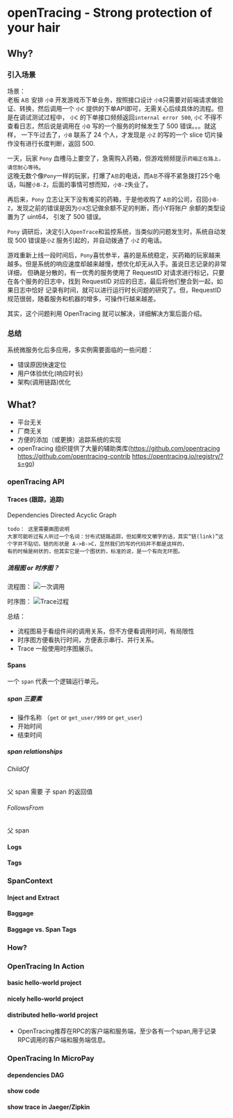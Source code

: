 # openTracing - Strong protection of your hair

## Why?  

### 引入场景
场景：  
老板 `A总` 安排 `小B` 开发游戏币下单业务，按照接口设计 `小B`只需要对前端请求做验证、转换，然后调用一个 `小C` 提供的下单API即可，无需关心后续具体的流程。但是在调试测试过程中，
`小C` 的下单接口频频返回`internal error 500`, `小C` 不得不查看日志，然后说是调用在 `小D` 写的一个服务的时候发生了 500 错误。。。就这样，
一下午过去了，`小B` 联系了 24 个人，才发现是 `小Z` 的写的一个 slice 切片操作没有进行长度判断，返回 500.    

一天，玩家 `Pony` 血槽马上要空了，急需购入药箱，但游戏频频提示`药箱正在路上，请您耐心等待`。  
这晚无数个像`Pony`一样的玩家，打爆了`A总`的电话，而`A总`不得不紧急拨打25个电话，叫醒`小B-Z`，后面的事情可想而知，`小B-Z`失业了。   

再后来，`Pony` 立志让天下没有难买的药箱，于是他收购了 `A总`的公司，召回`小B-Z`，发现之前的错误是因为`小X`忘记做余额不足的判断，而小Y将账户
余额的类型设置为了 uint64， 引发了 500 错误。  

`Pony` 调研后，决定引入`OpenTrace`和监控系统，当类似的问题发生时，系统自动发现 500 错误是`小Z` 服务引起的，并自动拨通了 `小Z` 的电话。  

游戏重新上线一段时间后，`Pony`喜忧参半，喜的是系统稳定，买药箱的玩家越来越多。但是系统的响应速度却越来越慢，想优化却无从入手。虽说日志记录的非常详细，
但确是分散的，有一优秀的服务使用了 RequestID 对请求进行标记，只要在各个服务的日志中，找到 RequestID 对应的日志，最后将他们整合到一起，如果日志中恰好
记录有时间，就可以进行运行时长问题的研究了。但，RequestID 规范很弱，随着服务和机器的增多，可操作行越来越差。  

其实，这个问题利用 OpenTracing 就可以解决，详细解决方案后面介绍。
### 总结
系统微服务化后多应用，多实例需要面临的一些问题：
- 错误原因快速定位
- 用户体验优化(响应时长)
- 架构(调用链路)优化


## What?

- 平台无关
- 厂商无关
- 方便的添加（或更换）追踪系统的实现
- openTracing 组织提供了大量的辅助类库(https://github.com/opentracing https://github.com/opentracing-contrib https://opentracing.io/registry/?s=go)

### openTracing API

#### Traces (跟踪，追踪)

Dependencies Directed Acyclic Graph  

```
todo： 这里需要画图说明
大家可能听过有人听过一个名词：分布式链路追踪，但如果咬文嚼字的话，其实“链(link)”这个字并不贴切，链的形状是 A->B->C，显然我们的写的代码并不都是这样的，
有的时候是树状的，但其实它是一个图状的，标准的说，是一个有向无环图。
```

##### 流程图 or 时序图？
流程图：
![一次调用](https://wu-sheng.gitbooks.io/opentracing-io/content/images/OTOV_1.png)  

时序图：
![Trace过程](https://wu-sheng.gitbooks.io/opentracing-io/content/images/OTOV_3.png)  

总结： 
- 流程图易于看组件间的调用关系，但不方便看调用时间，有局限性
- 时序图方便看执行时间，方便表示串行、并行关系。
- Trace 一般使用时序图展示。

#### Spans
一个 `span` 代表一个逻辑运行单元。
##### span 三要素

- 操作名称 （`get` or `get_user/999` or `get_user`)
- 开始时间
- 结束时间

##### span relationships 
###### ChildOf 
父 span 需要 子 span 的返回值

###### FollowsFrom 

父 span 

#### Logs


#### Tags


### SpanContext

#### Inject and Extract

#### Baggage

#### Baggage vs. Span Tags



### How?

### OpenTracing In Action

#### basic hello-world project 

#### nicely hello-world project

#### distributed hello-world project

- OpenTracing推荐在RPC的客户端和服务端，至少各有一个span,用于记录RPC调用的客户端和服务端信息。 

### OpenTracing In MicroPay

#### dependencies DAG

#### show code

#### show trace in Jaeger/Zipkin
